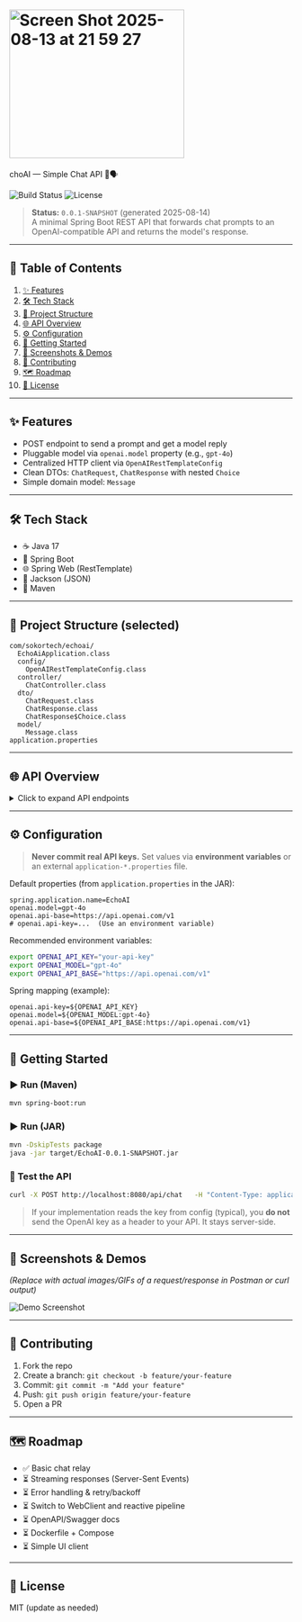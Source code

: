 
# <img width="311" height="264" alt="Screen Shot 2025-08-13 at 21 59 27" src="https://github.com/user-attachments/assets/e49c247d-82a8-49a3-8f80-08b6e022748d" />
choAI — Simple Chat API 🤖🗣️

![Build Status](https://img.shields.io/badge/build-passing-brightgreen)
![License](https://img.shields.io/badge/License-MIT-yellow.svg)

> **Status:** `0.0.1-SNAPSHOT` (generated 2025-08-14)  
> A minimal Spring Boot REST API that forwards chat prompts to an OpenAI-compatible API and returns the model's response.

---

## 📑 Table of Contents
1. [✨ Features](#-features)
2. [🛠 Tech Stack](#-tech-stack)
3. [📂 Project Structure](#-project-structure)
4. [🌐 API Overview](#-api-overview)
5. [⚙️ Configuration](#️-configuration)
6. [🚀 Getting Started](#-getting-started)
7. [📸 Screenshots & Demos](#-screenshots--demos)
8. [🤝 Contributing](#-contributing)
9. [🗺 Roadmap](#-roadmap)
10. [📜 License](#-license)

---

## ✨ Features
- POST endpoint to send a prompt and get a model reply
- Pluggable model via `openai.model` property (e.g., `gpt-4o`)
- Centralized HTTP client via `OpenAIRestTemplateConfig`
- Clean DTOs: `ChatRequest`, `ChatResponse` with nested `Choice`
- Simple domain model: `Message`

---

## 🛠 Tech Stack
- ☕ Java 17
- 🚀 Spring Boot
- 🌐 Spring Web (RestTemplate)
- 🧩 Jackson (JSON)
- 🐘 Maven

---

## 📂 Project Structure (selected)
```
com/sokortech/echoai/
  EchoAiApplication.class
  config/
    OpenAIRestTemplateConfig.class
  controller/
    ChatController.class
  dto/
    ChatRequest.class
    ChatResponse.class
    ChatResponse$Choice.class
  model/
    Message.class
application.properties
```

---

## 🌐 API Overview
<details>
<summary>Click to expand API endpoints</summary>

### 💬 Chat
- **POST** `/api/chat`  
  **Body:**  
  ```json
  {
    "message": "Say hello to the world",
    "model": "gpt-4o"
  }
  ```
  **Response (example):**
  ```json
  {
    "choices": [{ "message": {"role":"assistant","content":"Hello, world!"} }]
  }
  ```

</details>

---

## ⚙️ Configuration
> **Never commit real API keys.**
Set values via **environment variables** or an external `application-*.properties` file.

Default properties (from `application.properties` in the JAR):
```properties
spring.application.name=EchoAI
openai.model=gpt-4o
openai.api-base=https://api.openai.com/v1
# openai.api-key=...  (Use an environment variable)
```

Recommended environment variables:
```bash
export OPENAI_API_KEY="your-api-key"
export OPENAI_MODEL="gpt-4o"
export OPENAI_API_BASE="https://api.openai.com/v1"
```

Spring mapping (example):
```properties
openai.api-key=${OPENAI_API_KEY}
openai.model=${OPENAI_MODEL:gpt-4o}
openai.api-base=${OPENAI_API_BASE:https://api.openai.com/v1}
```

---

## 🚀 Getting Started

### ▶ Run (Maven)
```bash
mvn spring-boot:run
```

### ▶ Run (JAR)
```bash
mvn -DskipTests package
java -jar target/EchoAI-0.0.1-SNAPSHOT.jar
```

### 🔎 Test the API
```bash
curl -X POST http://localhost:8080/api/chat   -H "Content-Type: application/json"   -d '{"message":"Say a short poem about spring"}'
```

> If your implementation reads the key from config (typical), you **do not** send the OpenAI key as a header to your API. It stays server-side.

---

## 📸 Screenshots & Demos
*(Replace with actual images/GIFs of a request/response in Postman or curl output)*

![Demo Screenshot](https://via.placeholder.com/800x400.png?text=EchoAI+Chat+Demo)

---

## 🤝 Contributing
1. Fork the repo
2. Create a branch: `git checkout -b feature/your-feature`
3. Commit: `git commit -m "Add your feature"`
4. Push: `git push origin feature/your-feature`
5. Open a PR

---

## 🗺 Roadmap
- ✅ Basic chat relay
- ⏳ Streaming responses (Server-Sent Events)
- ⏳ Error handling & retry/backoff
- ⏳ Switch to WebClient and reactive pipeline
- ⏳ OpenAPI/Swagger docs
- ⏳ Dockerfile + Compose
- ⏳ Simple UI client

---

## 📜 License
MIT (update as needed)
